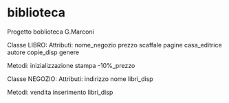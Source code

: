 # biblioteca
Progetto boblioteca G.Marconi

Classe LIBRO:
Attributi:
	nome_negozio
	prezzo
	scaffale
	pagine
	casa_editrice
	autore
	copie_disp
	genere

Metodi:
	inizializzazione
	stampa
	-10%_prezzo


Classe NEGOZIO:
Attributi:
	indirizzo
	nome
	libri_disp

Metodi:
	vendita
	inserimento
	libri_disp
